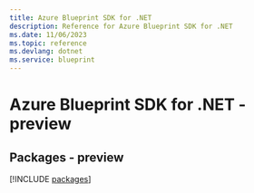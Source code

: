 ```yaml
---
title: Azure Blueprint SDK for .NET
description: Reference for Azure Blueprint SDK for .NET
ms.date: 11/06/2023
ms.topic: reference
ms.devlang: dotnet
ms.service: blueprint
---
```

# Azure Blueprint SDK for .NET - preview
## Packages - preview
[!INCLUDE [packages](blueprint-index.md)]